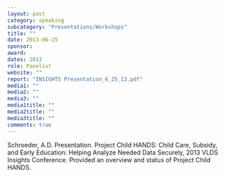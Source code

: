 ```yaml
---
layout: post
category: speaking
subcategory: "Presentations/Workshops"
title: ""
date: 2013-06-25
sponsor:
award:
dates: 2013
role: Panelist
website: ""
report: "INSIGHTS Presentation_6_25_13.pdf"
media1: ""
media2: ""
media3: ""
media1title: ""
media2title: ""
media3title: ""
comments: true
---
```


Schroeder, A.D. Presentation. Project Child HANDS: Child Care, Subsidy, and Early Education: Helping Analyze Needed Data Securely, 2013 VLDS Insights Conference. Provided an overview and status of Project Child HANDS.

